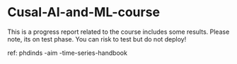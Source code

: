 # Cusal-AI-and-ML-course
This is a progress report related to the course includes some results. Please note, its on test phase. You can risk to test but do not deploy!

ref: phdinds -aim -time-series-handbook
